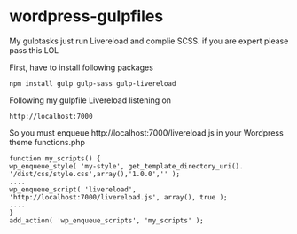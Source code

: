 # wordpress-gulpfiles

My gulptasks just run Livereload and complie SCSS.
if you are expert please pass this LOL

First, have to install following packages
```
npm install gulp gulp-sass gulp-livereload
```

Following my gulpfile Livereload listening on 

```
http://localhost:7000
```

So you must enqueue http://localhost:7000/livereload.js in your Wordpress theme functions.php


```
function my_scripts() {
wp_enqueue_style( 'my-style', get_template_directory_uri(). '/dist/css/style.css',array(),'1.0.0','' );
....
wp_enqueue_script( 'livereload', 'http://localhost:7000/livereload.js', array(), true );
....
}
add_action( 'wp_enqueue_scripts', 'my_scripts' );
```
